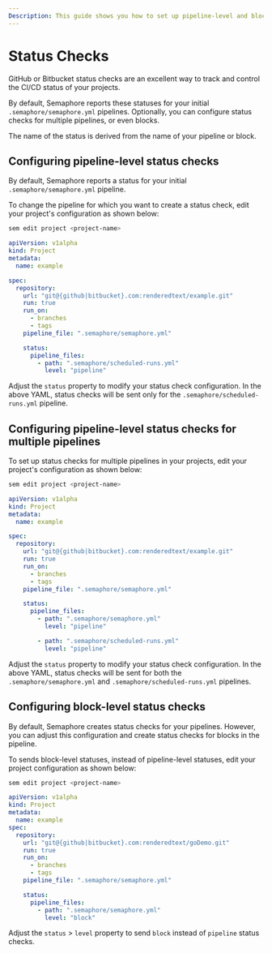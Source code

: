 ```yaml
---
Description: This guide shows you how to set up pipeline-level and block-level status checks in Semaphore 2.0.
---
```


# Status Checks

GitHub or Bitbucket status checks are an excellent way to track and control the CI/CD status
of your projects.

By default, Semaphore reports these statuses for your initial
`.semaphore/semaphore.yml` pipelines. Optionally, you can configure status
checks for multiple pipelines, or even blocks.

The name of the status is derived from the name of your pipeline or
block.

## Configuring pipeline-level status checks

By default, Semaphore reports a status for your initial
`.semaphore/semaphore.yml` pipeline.

To change the pipeline for which you want to create a status check, edit your
project's configuration as shown below:

``` bash
sem edit project <project-name>
```

``` yaml
apiVersion: v1alpha
kind: Project
metadata:
  name: example

spec:
  repository:
    url: "git@{github|bitbucket}.com:renderedtext/example.git"
    run: true
    run_on:
      - branches
      - tags
    pipeline_file: ".semaphore/semaphore.yml"

    status:
      pipeline_files:
        - path: ".semaphore/scheduled-runs.yml"
          level: "pipeline"
```

Adjust the `status` property to modify your status check configuration. In the
above YAML, status checks will be sent only for the
`.semaphore/scheduled-runs.yml` pipeline.

## Configuring pipeline-level status checks for multiple pipelines

To set up status checks for multiple pipelines in your projects, edit your
project's configuration as shown below:

``` bash
sem edit project <project-name>
```

``` yaml
apiVersion: v1alpha
kind: Project
metadata:
  name: example

spec:
  repository:
    url: "git@{github|bitbucket}.com:renderedtext/example.git"
    run: true
    run_on:
      - branches
      - tags
    pipeline_file: ".semaphore/semaphore.yml"

    status:
      pipeline_files:
        - path: ".semaphore/semaphore.yml"
          level: "pipeline"

        - path: ".semaphore/scheduled-runs.yml"
          level: "pipeline"
```

Adjust the `status` property to modify your status check configuration. In the
above YAML, status checks will be sent for both the
`.semaphore/semaphore.yml` and `.semaphore/scheduled-runs.yml` pipelines.

## Configuring block-level status checks

By default, Semaphore creates status checks for your pipelines. However, you
can adjust this configuration and create status checks for blocks
in the pipeline.

To sends block-level statuses, instead of pipeline-level statuses, edit your
project configuration as shown below:

``` bash
sem edit project <project-name>
```

``` yaml
apiVersion: v1alpha
kind: Project
metadata:
  name: example
spec:
  repository:
    url: "git@{github|bitbucket}.com:renderedtext/goDemo.git"
    run: true
    run_on:
      - branches
      - tags
    pipeline_file: ".semaphore/semaphore.yml"

    status:
      pipeline_files:
        - path: ".semaphore/semaphore.yml"
          level: "block"
```

Adjust the `status` > `level` property to send `block` instead of `pipeline`
status checks.
